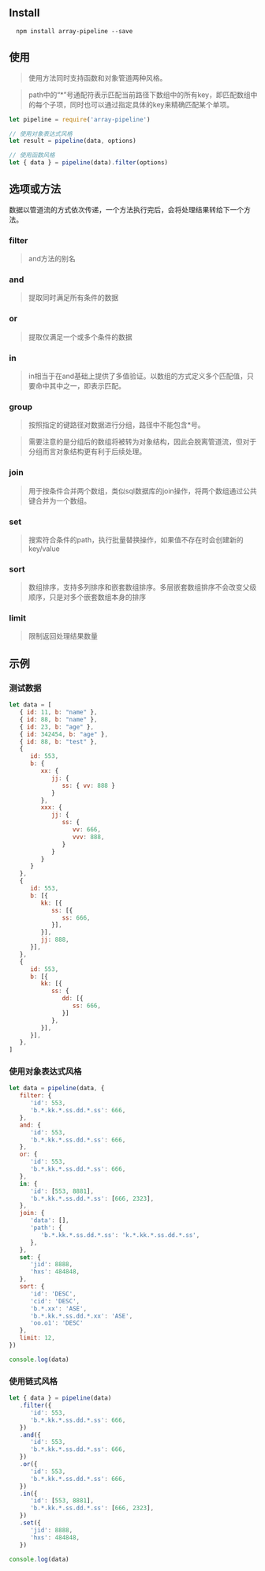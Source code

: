 ## Install

      npm install array-pipeline --save

## 使用

> 使用方法同时支持函数和对象管道两种风格。

> path中的“*”号通配符表示匹配当前路径下数组中的所有key，即匹配数组中的每个子项，同时也可以通过指定具体的key来精确匹配某个单项。

```js
let pipeline = require('array-pipeline')

// 使用对象表达式风格
let result = pipeline(data, options)

// 使用函数风格
let { data } = pipeline(data).filter(options)
```

## 选项或方法

数据以管道流的方式依次传递，一个方法执行完后，会将处理结果转给下一个方法。

### filter

> and方法的别名

### and

> 提取同时满足所有条件的数据

### or

> 提取仅满足一个或多个条件的数据

### in

> in相当于在and基础上提供了多值验证。以数组的方式定义多个匹配值，只要命中其中之一，即表示匹配。

### group

> 按照指定的键路径对数据进行分组，路径中不能包含*号。

> 需要注意的是分组后的数组将被转为对象结构，因此会脱离管道流，但对于分组而言对象结构更有利于后续处理。

### join

> 用于按条件合并两个数组，类似sql数据库的join操作，将两个数组通过公共键合并为一个数组。

### set

> 搜索符合条件的path，执行批量替换操作，如果值不存在时会创建新的key/value

### sort

> 数组排序，支持多列排序和嵌套数组排序。多层嵌套数组排序不会改变父级顺序，只是对多个嵌套数组本身的排序

### limit

> 限制返回处理结果数量

## 示例

### 测试数据

```js
let data = [
   { id: 11, b: "name" },
   { id: 88, b: "name" },
   { id: 23, b: "age" },
   { id: 342454, b: "age" },
   { id: 88, b: "test" },
   {
      id: 553,
      b: {
         xx: {
            jj: {
               ss: { vv: 888 }
            }
         },
         xxx: {
            jj: {
               ss: {
                  vv: 666,
                  vvv: 888,
               }
            }
         }
      }
   },
   {
      id: 553,
      b: [{
         kk: [{
            ss: [{
               ss: 666,
            }],
         }],
         jj: 888,
      }],
   },
   {
      id: 553,
      b: [{
         kk: [{
            ss: {
               dd: [{
                  ss: 666,
               }]
            },
         }],
      }],
   },
]
```

### 使用对象表达式风格

```js
let data = pipeline(data, {
   filter: {
      'id': 553,
      'b.*.kk.*.ss.dd.*.ss': 666,
   },
   and: {
      'id': 553,
      'b.*.kk.*.ss.dd.*.ss': 666,
   },
   or: {
      'id': 553,
      'b.*.kk.*.ss.dd.*.ss': 666,
   },
   in: {
      'id': [553, 8881],
      'b.*.kk.*.ss.dd.*.ss': [666, 2323],
   },
   join: {
      'data': [],
      'path': {
         'b.*.kk.*.ss.dd.*.ss': 'k.*.kk.*.ss.dd.*.ss',
      },
   },
   set: {
      'jid': 8888,
      'hxs': 484848,
   },
   sort: {
      'id': 'DESC',
      'cid': 'DESC',
      'b.*.xx': 'ASE',
      'b.*.kk.*.ss.dd.*.xx': 'ASE',
      'oo.o1': 'DESC'
   },
   limit: 12,
})

console.log(data)
```

### 使用链式风格

```js
let { data } = pipeline(data)
   .filter({
      'id': 553,
      'b.*.kk.*.ss.dd.*.ss': 666,
   })
   .and({
      'id': 553,
      'b.*.kk.*.ss.dd.*.ss': 666,
   })
   .or({
      'id': 553,
      'b.*.kk.*.ss.dd.*.ss': 666,
   })
   .in({
      'id': [553, 8881],
      'b.*.kk.*.ss.dd.*.ss': [666, 2323],
   })
   .set({
      'jid': 8888,
      'hxs': 484848,
   })

console.log(data)
```
